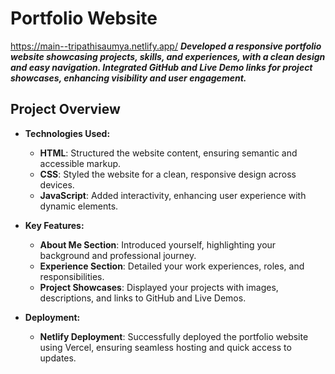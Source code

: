 # **Portfolio Website**
https://main--tripathisaumya.netlify.app/
***Developed a responsive portfolio website showcasing projects, skills, and experiences, with a clean design and easy navigation. Integrated GitHub and Live Demo links for project showcases, enhancing visibility and user engagement.***

## **Project Overview**

- **Technologies Used:**
  - **HTML**: Structured the website content, ensuring semantic and accessible markup.
  - **CSS**: Styled the website for a clean, responsive design across devices.
  - **JavaScript**: Added interactivity, enhancing user experience with dynamic elements.

- **Key Features:**
  - **About Me Section**: Introduced yourself, highlighting your background and professional journey.
  - **Experience Section**: Detailed your work experiences, roles, and responsibilities.
  - **Project Showcases**: Displayed your projects with images, descriptions, and links to GitHub and Live Demos.

- **Deployment:**
  - **Netlify Deployment**: Successfully deployed the portfolio website using Vercel, ensuring seamless hosting and quick access to updates.
